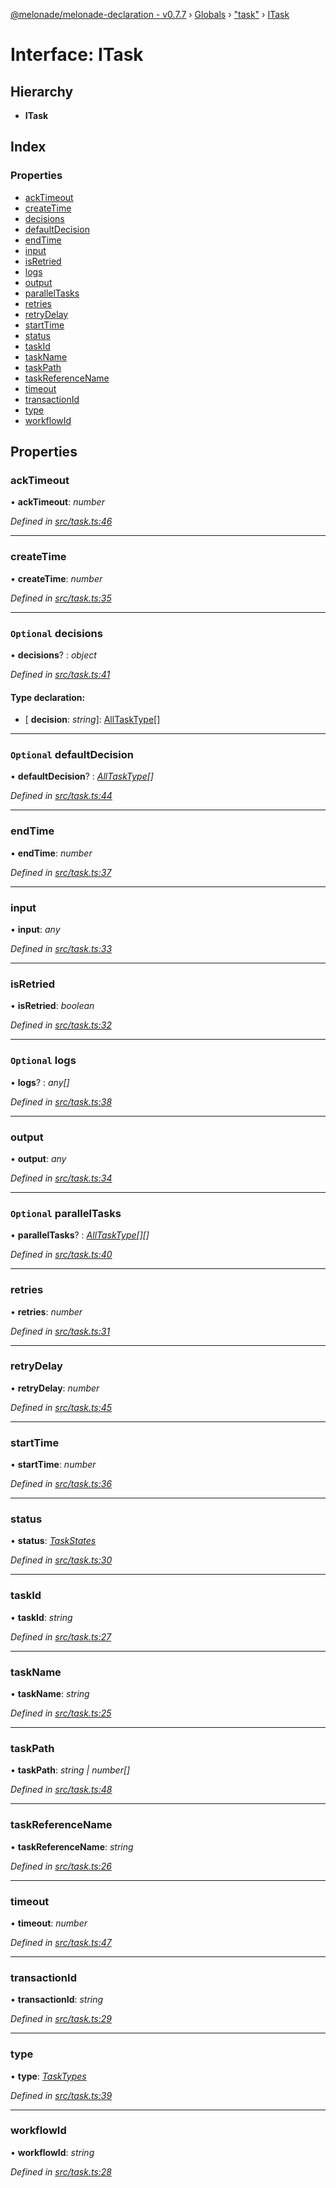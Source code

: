 [@melonade/melonade-declaration - v0.7.7](../README.md) › [Globals](../globals.md) › ["task"](../modules/_task_.md) › [ITask](_task_.itask.md)

# Interface: ITask

## Hierarchy

* **ITask**

## Index

### Properties

* [ackTimeout](_task_.itask.md#acktimeout)
* [createTime](_task_.itask.md#createtime)
* [decisions](_task_.itask.md#optional-decisions)
* [defaultDecision](_task_.itask.md#optional-defaultdecision)
* [endTime](_task_.itask.md#endtime)
* [input](_task_.itask.md#input)
* [isRetried](_task_.itask.md#isretried)
* [logs](_task_.itask.md#optional-logs)
* [output](_task_.itask.md#output)
* [parallelTasks](_task_.itask.md#optional-paralleltasks)
* [retries](_task_.itask.md#retries)
* [retryDelay](_task_.itask.md#retrydelay)
* [startTime](_task_.itask.md#starttime)
* [status](_task_.itask.md#status)
* [taskId](_task_.itask.md#taskid)
* [taskName](_task_.itask.md#taskname)
* [taskPath](_task_.itask.md#taskpath)
* [taskReferenceName](_task_.itask.md#taskreferencename)
* [timeout](_task_.itask.md#timeout)
* [transactionId](_task_.itask.md#transactionid)
* [type](_task_.itask.md#type)
* [workflowId](_task_.itask.md#workflowid)

## Properties

###  ackTimeout

• **ackTimeout**: *number*

*Defined in [src/task.ts:46](https://github.com/devit-tel/melonade-declaration/blob/3679b49/src/task.ts#L46)*

___

###  createTime

• **createTime**: *number*

*Defined in [src/task.ts:35](https://github.com/devit-tel/melonade-declaration/blob/3679b49/src/task.ts#L35)*

___

### `Optional` decisions

• **decisions**? : *object*

*Defined in [src/task.ts:41](https://github.com/devit-tel/melonade-declaration/blob/3679b49/src/task.ts#L41)*

#### Type declaration:

* \[ **decision**: *string*\]: [AllTaskType](../modules/_workflowdefinition_.md#alltasktype)[]

___

### `Optional` defaultDecision

• **defaultDecision**? : *[AllTaskType](../modules/_workflowdefinition_.md#alltasktype)[]*

*Defined in [src/task.ts:44](https://github.com/devit-tel/melonade-declaration/blob/3679b49/src/task.ts#L44)*

___

###  endTime

• **endTime**: *number*

*Defined in [src/task.ts:37](https://github.com/devit-tel/melonade-declaration/blob/3679b49/src/task.ts#L37)*

___

###  input

• **input**: *any*

*Defined in [src/task.ts:33](https://github.com/devit-tel/melonade-declaration/blob/3679b49/src/task.ts#L33)*

___

###  isRetried

• **isRetried**: *boolean*

*Defined in [src/task.ts:32](https://github.com/devit-tel/melonade-declaration/blob/3679b49/src/task.ts#L32)*

___

### `Optional` logs

• **logs**? : *any[]*

*Defined in [src/task.ts:38](https://github.com/devit-tel/melonade-declaration/blob/3679b49/src/task.ts#L38)*

___

###  output

• **output**: *any*

*Defined in [src/task.ts:34](https://github.com/devit-tel/melonade-declaration/blob/3679b49/src/task.ts#L34)*

___

### `Optional` parallelTasks

• **parallelTasks**? : *[AllTaskType](../modules/_workflowdefinition_.md#alltasktype)[][]*

*Defined in [src/task.ts:40](https://github.com/devit-tel/melonade-declaration/blob/3679b49/src/task.ts#L40)*

___

###  retries

• **retries**: *number*

*Defined in [src/task.ts:31](https://github.com/devit-tel/melonade-declaration/blob/3679b49/src/task.ts#L31)*

___

###  retryDelay

• **retryDelay**: *number*

*Defined in [src/task.ts:45](https://github.com/devit-tel/melonade-declaration/blob/3679b49/src/task.ts#L45)*

___

###  startTime

• **startTime**: *number*

*Defined in [src/task.ts:36](https://github.com/devit-tel/melonade-declaration/blob/3679b49/src/task.ts#L36)*

___

###  status

• **status**: *[TaskStates](../enums/_state_.taskstates.md)*

*Defined in [src/task.ts:30](https://github.com/devit-tel/melonade-declaration/blob/3679b49/src/task.ts#L30)*

___

###  taskId

• **taskId**: *string*

*Defined in [src/task.ts:27](https://github.com/devit-tel/melonade-declaration/blob/3679b49/src/task.ts#L27)*

___

###  taskName

• **taskName**: *string*

*Defined in [src/task.ts:25](https://github.com/devit-tel/melonade-declaration/blob/3679b49/src/task.ts#L25)*

___

###  taskPath

• **taskPath**: *string | number[]*

*Defined in [src/task.ts:48](https://github.com/devit-tel/melonade-declaration/blob/3679b49/src/task.ts#L48)*

___

###  taskReferenceName

• **taskReferenceName**: *string*

*Defined in [src/task.ts:26](https://github.com/devit-tel/melonade-declaration/blob/3679b49/src/task.ts#L26)*

___

###  timeout

• **timeout**: *number*

*Defined in [src/task.ts:47](https://github.com/devit-tel/melonade-declaration/blob/3679b49/src/task.ts#L47)*

___

###  transactionId

• **transactionId**: *string*

*Defined in [src/task.ts:29](https://github.com/devit-tel/melonade-declaration/blob/3679b49/src/task.ts#L29)*

___

###  type

• **type**: *[TaskTypes](../enums/_task_.tasktypes.md)*

*Defined in [src/task.ts:39](https://github.com/devit-tel/melonade-declaration/blob/3679b49/src/task.ts#L39)*

___

###  workflowId

• **workflowId**: *string*

*Defined in [src/task.ts:28](https://github.com/devit-tel/melonade-declaration/blob/3679b49/src/task.ts#L28)*
